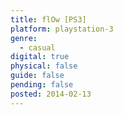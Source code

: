 ```yaml
---
title: flOw [PS3]
platform: playstation-3
genre:
  - casual
digital: true
physical: false
guide: false
pending: false
posted: 2014-02-13
---
```

